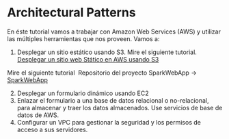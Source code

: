 # Architectural Patterns
En éste tutorial vamos a trabajar con Amazon Web Services (AWS) y utilizar las múltiples herramientas que nos proveen.
Vamos a: 
1. Desplegar un sitio estático usando S3.
Mire el siguiente tutorial. [Desplegar un sitio web Stático en AWS usando S3](https://www.youtube.com/watch?v=f325oL9Zunw)

Mire el siguiente tutorial ![]()
Repositorio del proyecto SparkWebApp -> [SparkWebApp](https://github.com/jcamilovelandiab/SparkWebAppMySQL-AWS)

2. Desplegar un formulario dinámico usando EC2
3. Enlazar el formulario a una base de datos relacional o no-relacional, para almacenar y traer los datos almacenados. Use servicios de base de datos de AWS.
4. Configurar un VPC para gestionar la seguridad y los permisos de acceso a sus servidores.
